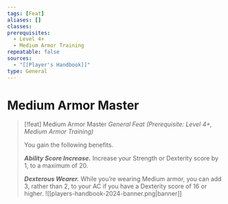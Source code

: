 ```yaml
---
tags: [Feat]
aliases: []
classes: 
prerequisites:
  - Level 4+
  - Medium Armor Training
repeatable: false
sources:
  - "[[Player's Handbook]]"
type: General
---
```

# Medium Armor Master
>[!feat] Medium Armor Master
>_General Feat (Prerequisite: Level 4+, Medium Armor Training)_
>
>You gain the following benefits.
>
>**_Ability Score Increase._** Increase your Strength or Dexterity score by 1, to a maximum of 20.
>
>**_Dexterous Wearer._** While you’re wearing Medium armor, you can add 3, rather than 2, to your AC if you have a Dexterity score of 16 or higher.
![[players-handbook-2024-banner.png|banner]]